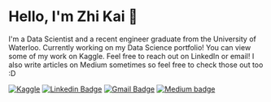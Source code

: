 # Hello, I'm Zhi Kai 👋

I'm a Data Scientist and a recent engineer graduate from the University of Waterloo. Currently working on my Data Science portfolio! You can view some of my work on Kaggle. Feel free to reach out on LinkedIn or email! I also write articles on Medium sometimes so feel free to check those out too :D

[![Kaggle](https://img.shields.io/badge/Kaggle-035a7d?style=for-the-badge&logo=kaggle&logoColor=white)](https://www.kaggle.com/zhikchen/code)
[![Linkedin Badge](https://img.shields.io/badge/-LinkedIn-blue?style=flat-rectangle&logo=Linkedin&logoColor=white&link=https://www.linkedin.com/in/zk2chen/)](https://www.linkedin.com/in/zk2chen/)
[![Gmail Badge](https://img.shields.io/badge/-Gmail-c14438?style=flat-rectangle&logo=Gmail&logoColor=white&link=mailto:patrickduu@gmail.com)](mailto:zhikaichen1999@gmail.com)
[![Medium badge](https://img.shields.io/badge/Medium-12100E?style=for-the-badge&logo=medium&logoColor=white)](https://medium.com/@zhikaichen1999)



